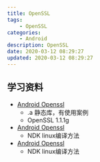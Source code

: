 ```yaml
---
title: OpenSSL
tags: 
    - OpenSSL
categories: 
    - Android
description: OpenSSL
date: 2020-03-12 08:29:27
updated: 2020-03-12 08:29:27
---
```


## 学习资料

+ [Android Openssl](https://github.com/bankel/OpensslForAndroid)
  + .a 静态库，有使用案例
  + OpenSSL 1.1.1g
+ [Android Openssl](https://github.com/damaex/android-lib)
  + NDK linux编译方法
+ [Android Openssl](https://github.com/oleg-derevenetz/openssl-android)
  + NDK linux编译方法
